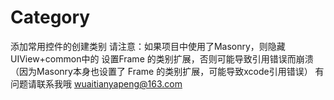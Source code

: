 # Category
添加常用控件的创建类别
请注意：如果项目中使用了Masonry，则隐藏UIView+common中的  设置Frame  的类别扩展，否则可能导致引用错误而崩溃（因为Masonry本身也设置了 Frame  的类别扩展，可能导致xcode引用错误）
有问题请联系我哦 wuaitianyapeng@163.com
